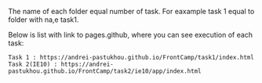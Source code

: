 The name of each folder equal number of task. For eaxample task 1 equal to folder with na,e task1.

Below is list with link to pages.github, where you can see execution of each task:

    Task 1 : https://andrei-pastukhou.github.io/FrontCamp/task1/index.html
    Task 2(IE10) : https://andrei-pastukhou.github.io/FrontCamp/task2/ie10/app/index.html

